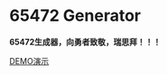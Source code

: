 # 65472 Generator

**65472生成器，向勇者致敬，瑞思拜！！！**

[DEMO演示](https://oceanpresentchao.github.io/65472generator/)
